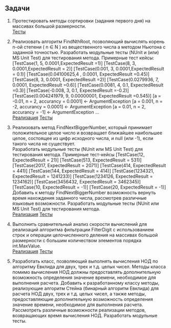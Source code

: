 ## Задачи

1. Протестировать методы сортировки (задания первого дня) на массивах большой размерности.<br/>
[Тесты](https://github.com/IlyaDvortsevoy/NET.S.2018.Dvortsevoy.01/blob/master/Sort.Tests/UnitTest1.cs)

2. Реализовать алгоритм FindNthRoot, позволяющий вычислять корень n-ой степени ( n ∈ N ) из вещественного числа а методом Ньютона с заданной точностью. Разработать модульные тесты (NUnit и (или) MS Unit Test) для тестирования метода. Примерные тест кейсы:
    [TestCase(1, 5, 0.0001,ExpectedResult =1)]
    [TestCase(8, 3, 0.0001,ExpectedResult = 2)]
    [TestCase(0.001, 3, 0.0001,ExpectedResult = 0.1)]
    [TestCase(0.04100625,4 , 0.0001, ExpectedResult =0.45)]
    [TestCase(8, 3, 0.0001, ExpectedResult =2)]
    [TestCase(0.0279936, 7, 0.0001, ExpectedResult =0.6)]
    [TestCase(0.0081, 4, 0.1, ExpectedResult =0.3)]
    [TestCase(-0.008, 3, 0.1, ExpectedResult =-0.2)]
    [TestCase(0.004241979, 9, 0.00000001, ExpectedResult =0.545)]
    [a = -0.01, n = 2, accurancy = 0.0001] <- ArgumentException
    [a = 0.001, n = -2, accurancy = 0.0001] <- ArgumentException
    [a = 0.01, n = 2, accurancy = -1] <- ArgumentException	...<br/>
[Реализация](https://github.com/IlyaDvortsevoy/NET.S.2018.Dvortsevoy.03/blob/master/Algorithm/Algorithms.cs)
[Тесты](https://github.com/IlyaDvortsevoy/NET.S.2018.Dvortsevoy.03/blob/master/Algorithm.Tests/AlgorithmTests.cs)

3. Реализовать метод FindNextBiggerNumber, который принимает положительное целое число и возвращает ближайшее наибольшее целое, состоящее из цифр исходного числа, и null (или -1), если такого числа не существует.<br/>
Разработать модульные тесты (NUnit или MS Unit Test) для тестирования метода. Примерные тест-кейсы
    [TestCase(12, ExpectedResult = 21)]
    [TestCase(513, ExpectedResult = 531)]
    [TestCase(2017, ExpectedResult = 2071)]
    [TestCase(414, ExpectedResult = 441)]
    [TestCase(144, ExpectedResult = 414)]
    [TestCase(1234321, ExpectedResult = 1241233)]
    [TestCase(1234126, ExpectedResult = 1234162)]
    [TestCase(3456432, ExpectedResult = 3462345)]
    [TestCase(10, ExpectedResult = -1)]
    [TestCase(20, ExpectedResult = -1)]
Добавить к методу FindNextBiggerNumber возможность вернуть время нахождения заданного числа, рассмотрев различные языковые возможности. Разработать модульные тесты (NUnit или MS Unit Test) для тестирования метода.<br/>
[Реализация](https://github.com/IlyaDvortsevoy/NET.S.2018.Dvortsevoy.03/blob/master/Algorithm/Algorithms.cs)
[Тесты](https://github.com/IlyaDvortsevoy/NET.S.2018.Dvortsevoy.03/blob/master/Algorithm.Tests/AlgorithmTests.cs)

4. Выполнить сравнительный анализ скорости вычислений для реализаций алгоритма фильтрации FilterDigit с использованием строк и операции целочисленного деления на массивах большой размерности с большим количеством элементов порядка int.MaxValue.<br/>
[Реализация](https://github.com/IlyaDvortsevoy/NET.S.2018.Dvortsevoy.03/blob/master/CompareRealization/AlgorithmVariants.cs)
[Тесты](https://github.com/IlyaDvortsevoy/NET.S.2018.Dvortsevoy.03/blob/master/CompareRealization.Tests/CompareRealizationTests.cs)

5. Разработать класс, позволяющий выполнять вычисления НОД по алгоритму Евклида для двух, трех и т.д. целых чисел. Методы класса помимо вычисления НОД должны предоставлять дополнительную возможность определения значение времени, необходимое для выполнения расчета. Добавить к разработанному классу методы, реализующие алгоритм Стейна (бинарный алгоритм Евклида) для расчета НОД двух, трех и т.д. целых чисел, а также методы, предоставляющие дополнительную возможность определения значение времени, необходимое для выполнения расчета. Рассмотреть различные возможности реализации методов, возвращающих время вычисления НОД. Разработать модульные тесты.
